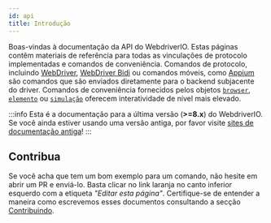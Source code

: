 ```yaml
---
id: api
title: Introdução
---
```


Boas-vindas à documentação da API do WebdriverIO. Estas páginas contêm materiais de referência para todas as vinculações de protocolo implementadas e comandos de conveniência. Comandos de protocolo, incluindo [WebDriver](/docs/api/webdriver), [WebDriver Bidi](/docs/api/webdriverBidi) ou comandos móveis, como [Appium](http://appium.io) são comandos que são enviados diretamente para o backend subjacente do driver. Comandos de conveniência fornecidos pelos objetos [`browser`](/docs/api/browser), [`elemento`](/docs/api/element) ou [`simulação`](/docs/api/mock) oferecem interatividade de nível mais elevado.

:::info
Esta é a documentação para a última versão (__>=8.x__) do WebdriverIO. Se você ainda estiver usando uma versão antiga, por favor visite [sites de documentação antiga](/versions)!
:::

## Contribua

Se você acha que tem um bom exemplo para um comando, não hesite em abrir um PR e enviá-lo. Basta clicar no link laranja no canto inferior esquerdo com a etiqueta _"Editar esta página"_. Certifique-se de entender a maneira como escrevemos esses documentos consultando a secção [Contribuindo](https://github.com/webdriverio/webdriverio/blob/main/CONTRIBUTING.md).
